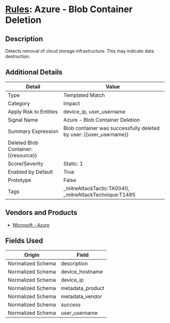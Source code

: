 # [Rules](README.md): Azure - Blob Container Deletion

## Description
Detects removal of cloud storage infrastructure. This may indicate data destruction.

## Additional Details
|Detail|Value|
|----|----|
|Type|Templated Match|
|Category|Impact|
|Apply Risk to Entities|device_ip, user_username|
|Signal Name|Azure - Blob Container Deletion|
|Summary Expression|Blob container was successfully deleted by user: {{user_username}} 
Deleted Blob Container: {{resource}}|
|Score/Severity|Static: 1|
|Enabled by Default|True|
|Prototype|False|
|Tags|_mitreAttackTactic:TA0040, _mitreAttackTechnique:T1485|
## Vendors and Products
- [Microsoft - Azure](../products/a1225af5-e778-4068-a9a2-47da93d1ff24.md)


## Fields Used

|Origin|Field|
|----|----|
|Normalized Schema|description|
|Normalized Schema|device_hostname|
|Normalized Schema|device_ip|
|Normalized Schema|metadata_product|
|Normalized Schema|metadata_vendor|
|Normalized Schema|success|
|Normalized Schema|user_username|


